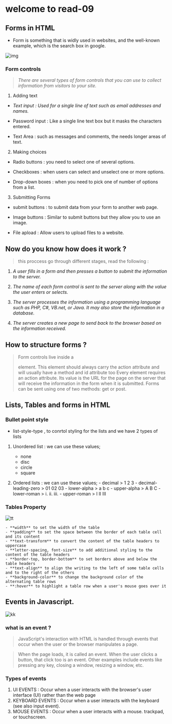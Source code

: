 
# welcome to read-09

## Forms in HTML 
- Form is something that is widly used in websites, and the well-known example, which is the search box in google. 

![img](https://www.roseindia.net/tutorialfiles/31263.form.jpg)


### Form controls 
> *There are several types of form controls that you can use to collect information from visitors to your site.*

1. Adding text 
  - *Text input : Used for a single line of text such as email addresses and names.*

  - Password input : Like a single line text box but it
masks the characters entered.

  - Text Area : such as messages and comments, the needs longer areas of text. 

2. Making choices 
  - Radio buttons : you need to select one of several options. 

  - Checkboxes : when users can select and unselect one or more options. 

  - Drop-down boxes : when you need to pick one of number of options from a list. 

3. Submitting Forms 
  - submit buttons : to submit data from your form to another web page.

  - Image buttons : Similar to submit buttons but they allow you to use an image.   

  - File apload : Allow users to upload files to a website. 

  ## Now do you know how does it work ?
  >  this proccess go through different stages, read the following : 

  1. *A user fills in a form and then presses a button to submit the information to the server.*

  2.  *The name of each form control is sent to the server along with the value the user enters or selects.*

  3. *The server processes the information using a programming language such as PHP, C#, VB.net, or Java. It may also store the information in a database.*

  4. *The server creates a new page to send back to the browser based on the information received.*

  ## How to  structure forms ?

  >  Form controls live inside a <form> element. This element should always carry the action attribute and will usually have a method and id attribute too
  > Every <form> element requires an action attribute. Its value is the URL for the page on the server that will receive the information in the form when it is submitted.
  > Forms can be sent using one of two methods: get or post.

  ## Lists, Tables and forms in HTML 

  ### Bullet point style 

  - list-style-type , to conrtol styling for the lists and we have 2 types of lists 
   1. Unordered list : we can use these values;
         - none
         - disc
         - circle
         - square

   2. Ordered lists : we can use these values;
          -   decimal
           > 1 2 3
          - decimal-leading-zero
           > 01 02 03
          -  lower-alpha
           > a b c
          -  upper-alpha
           > A B C
          -  lower-roman
           > i. ii. iii.
          -  upper-roman
           > I II III

  ### Tables Property 


![tt](https://www.wisdomjobs.com/tutorials/controlling-table-attributes.png)


    - **width** to set the width of the table
    - **padding** to set the space between the border of each table cell and its content
    - **text-transform** to convert the content of the table headers to uppercase
    - **letter-spacing, font-size** to add additional styling to the content of the table headers
    - **border-top, border-bottom** to set borders above and below the table headers
    - **text-align** to align the writing to the left of some table cells and to the right of the others
    - **background-color** to change the background color of the alternating table rows
    - **:hover** to highlight a table row when a user's mouse goes over it   

 ## Events in Javascript.

   ![kk](https://lh3.googleusercontent.com/proxy/I4yZcVm0hxrGakLPiBTI_am4f1Y8zQKwqtXJpy_LXN-lZ-lSN-gv0kysY1LFlqeV-gNomIdIFoONSUyL8iNRPSGxF_uVJzNi2b65uG61Ykg1BZFQhyYXJR8rjrmiPRmVxwn9)
   

 ### what is an event ?
 > JavaScript's interaction with HTML is handled through events that occur when the user or the browser manipulates a page.

 > When the page loads, it is called an event. When the user clicks a button, that click too is an event. Other examples include events like pressing any key, closing a window, resizing a window, etc.

 ### Types of events 
 1. UI EVENTS : Occur when a user interacts with the browser's user interface (UI) rather than the web page 
 2. KEYBOARD EVENTS : Occur when a user interacts with the keyboard (see also input event).
 3. MOUSE EVENTS : Occur when a user interacts with a mouse. trackpad, or touchscreen.


